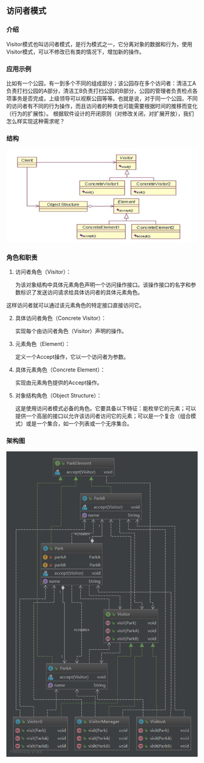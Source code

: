 


## 访问者模式

### 介绍

   Visitor模式也叫访问者模式，是行为模式之一，它分离对象的数据和行为，使用Visitor模式，可以不修改已有类的情况下，增加新的操作。

### 应用示例

​    比如有一个公园，有一到多个不同的组成部分；该公园存在多个访问者：清洁工A负责打扫公园的A部分，清洁工B负责打扫公园的B部分，公园的管理者负责检点各项事务是否完成，上级领导可以视察公园等等。也就是说，对于同一个公园，不同的访问者有不同的行为操作，而且访问者的种类也可能需要根据时间的推移而变化（行为的扩展性）。
 根据软件设计的开闭原则（对修改关闭，对扩展开放），我们怎么样实现这种需求呢？

### 结构

![1565812696792](assets/1565812696792.png)



### 角色和职责

1.  访问者角色（Visitor）：

    为该对象结构中具体元素角色声明一个访问操作接口。该操作接口的名字和参数标识了发送访问请求给具体访问者的具体元素角色。

   这样访问者就可以通过该元素角色的特定接口直接访问它。 

2. 具体访问者角色（Concrete Visitor）：

   实现每个由访问者角色（Visitor）声明的操作。 

3. 元素角色（Element）：

   定义一个Accept操作，它以一个访问者为参数。 

4. 具体元素角色（Concrete Element）：

   实现由元素角色提供的Accept操作。 

5. 对象结构角色（Object Structure）：

   这是使用访问者模式必备的角色。它要具备以下特征：能枚举它的元素；可以提供一个高层的接口以允许该访问者访问它的元素；可以是一个复合（组合模式）或是一个集合，如一个列表或一个无序集合。 



### 架构图

![1565813112672](assets/1565813112672.png)
